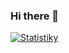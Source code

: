 ### Hi there 👋

[![Statistiky](https://github-readme-stats.vercel.app/api?username=iiic&count_private=true&show_icons=true)](https://github.com/iiic)

<!--
**iiic/iiic** is a ✨ _special_ ✨ repository because its `README.md` (this file) appears on your GitHub profile.

Here are some ideas to get you started:

- 🔭 I’m currently working on ...
- 🌱 I’m currently learning ...
- 👯 I’m looking to collaborate on ...
- 🤔 I’m looking for help with ...
- 💬 Ask me about ...
- 📫 How to reach me: ...
- 😄 Pronouns: ...
- ⚡ Fun fact: ...
-->
